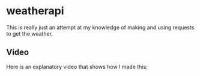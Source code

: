 # weatherapi
This is really just an attempt at my knowledge of making and using requests to get the weather.
## Video
Here is an explanatory video that shows how I made this: 
